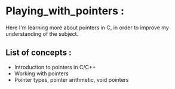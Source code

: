 # Playing_with_pointers :

Here I'm learning more about pointers in C, in order to improve my understanding of the subject.

## List of concepts : 

- Introduction to pointers in C/C++
- Working with pointers
- Pointer types, pointer arithmetic, void pointers
